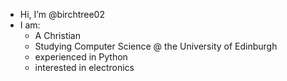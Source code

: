 - Hi, I’m @birchtree02
- I am:
  - A Christian
  - Studying Computer Science @ the University of Edinburgh
  - experienced in Python
  - interested in electronics
<!---
birchtree02/birchtree02 is a ✨ special ✨ repository because its `README.md` (this file) appears on your GitHub profile.
You can click the Preview link to take a look at your changes.
--->
